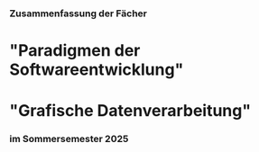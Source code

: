 ### Zusammenfassung der Fächer

# "Paradigmen der Softwareentwicklung" 
# "Grafische Datenverarbeitung"

### im Sommersemester 2025
